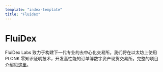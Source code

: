 ```yaml
---
template: "index-template"
title: "Fluidex"
---
```


# FluiDex

FluiDex Labs 致力于构建下一代专业的去中心化交易所。我们将在以太坊上使用 PLONK 零知识证明技术，开发高性能的订单簿数字资产现货交易所。完整的项目介绍见[这里](/zh/blog/fluidex-a-zkrollup-layer2-dex/)。
